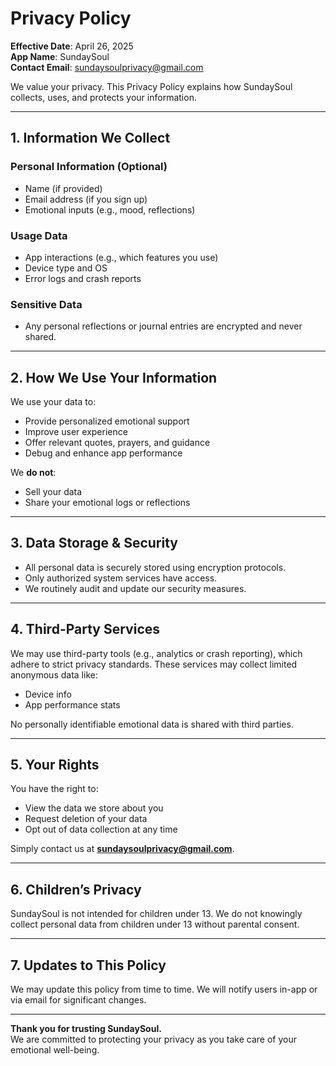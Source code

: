 # Privacy Policy

**Effective Date**: April 26, 2025  
**App Name**: SundaySoul  
**Contact Email**: sundaysoulprivacy@gmail.com

We value your privacy. This Privacy Policy explains how SundaySoul collects, uses, and protects your information.

---

## 1. Information We Collect

### Personal Information (Optional)
- Name (if provided)
- Email address (if you sign up)
- Emotional inputs (e.g., mood, reflections)

### Usage Data
- App interactions (e.g., which features you use)
- Device type and OS
- Error logs and crash reports

### Sensitive Data
- Any personal reflections or journal entries are encrypted and never shared.

---

## 2. How We Use Your Information

We use your data to:
- Provide personalized emotional support
- Improve user experience
- Offer relevant quotes, prayers, and guidance
- Debug and enhance app performance

We **do not**:
- Sell your data
- Share your emotional logs or reflections

---

## 3. Data Storage & Security

- All personal data is securely stored using encryption protocols.
- Only authorized system services have access.
- We routinely audit and update our security measures.

---

## 4. Third-Party Services

We may use third-party tools (e.g., analytics or crash reporting), which adhere to strict privacy standards. These services may collect limited anonymous data like:
- Device info
- App performance stats

No personally identifiable emotional data is shared with third parties.

---

## 5. Your Rights

You have the right to:
- View the data we store about you
- Request deletion of your data
- Opt out of data collection at any time

Simply contact us at **sundaysoulprivacy@gmail.com**.

---

## 6. Children’s Privacy

SundaySoul is not intended for children under 13. We do not knowingly collect personal data from children under 13 without parental consent.

---

## 7. Updates to This Policy

We may update this policy from time to time. We will notify users in-app or via email for significant changes.

---

**Thank you for trusting SundaySoul.**  
We are committed to protecting your privacy as you take care of your emotional well-being.

